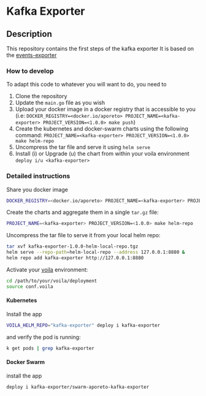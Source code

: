 # Kafka Exporter

## Description

This repository contains the first steps of the kafka exporter
It is based on the [events-exporter](https://github.com/aporeto-inc/events-exporter)

### How to develop

To adapt this code to whatever you will want to do, you need to

1. Clone the repository
2. Update the `main.go` file as you wish
3. Upload your docker image in a docker registry that is accessible to you (i.e: `DOCKER_REGISTRY=<docker.io/aporeto> PROJECT_NAME=<kafka-exporter> PROJECT_VERSION=<1.0.0> make push`)
4. Create the kubernetes and docker-swarm charts using the following command: `PROJECT_NAME=<kafka-exporter> PROJECT_VERSION=<1.0.0> make helm-repo`
5. Uncompress the tar file and serve it using `helm serve`
6. Install (i) or Upgrade (u) the chart from within your voila environment `deploy i/u <kafka-exporter>`


### Detailed instructions

Share you docker image

``` bash
DOCKER_REGISTRY=<docker.io/aporeto> PROJECT_NAME=<kafka-exporter> PROJECT_VERSION=<1.0.0> make push
```

Create the charts and aggregate them in a single `tar.gz` file:

``` bash
PROJECT_NAME=<kafka-exporter> PROJECT_VERSION=<1.0.0> make helm-repo
```

Uncompress the tar file to serve it from your local helm repo:

``` bash
tar xvf kafka-exporter-1.0.0-helm-local-repo.tgz
helm serve --repo-path=helm-local-repo --address 127.0.0.1:8880 &
helm repo add kafka-exporter http://127.0.0.1:8880
```

Activate your [voila](https://docs.console.aporeto.com/docs/install/what-is-voila/) environment:

``` bash
cd /path/to/your/voila/deployment
source conf.voila
```

#### Kubernetes

Install the app

``` bash
VOILA_HELM_REPO="kafka-exporter" deploy i kafka-exporter
```

and verify the pod is running:

``` bash
k get pods | grep kafka-exporter
```

#### Docker Swarm

install the app

``` bash
deploy i kafka-exporter/swarm-aporeto-kafka-exporter
```
